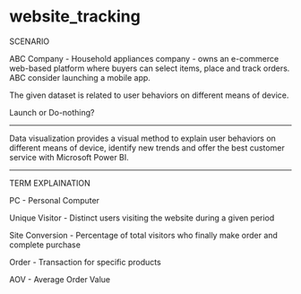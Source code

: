 # website_tracking
SCENARIO

ABC Company - Household appliances company - owns an e-commerce web-based platform where buyers can select items, place and track orders. ABC consider launching a mobile app.

The given dataset is related to user behaviors on different means of device.

Launch or Do-nothing?

---

Data visualization provides a visual method to explain user behaviors on different means of device, identify new trends and offer the best customer service with Microsoft Power BI.

---

TERM EXPLAINATION

PC	- Personal Computer

Unique Visitor	- Distinct users visiting the website during a given period

Site Conversion	- Percentage of total visitors who finally make order and complete purchase

Order	- Transaction for specific products

AOV	- Average Order Value
